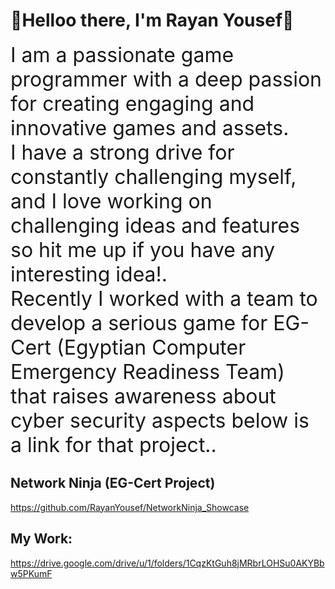   

# 👋Helloo there, I'm Rayan Yousef👋

<span style="font-size: 32px;"> I am a passionate game programmer with a deep passion for creating engaging and innovative games and assets.<br/>
 I have a strong drive for constantly challenging myself, and I love working on challenging ideas and features so hit me up if you have any interesting idea!.<br/>
 Recently I worked with a team to develop a serious game for EG-Cert (Egyptian Computer Emergency Readiness Team) that raises awareness about cyber security aspects below is a link for that project..<br/>

 ## Network Ninja (EG-Cert Project)
 https://github.com/RayanYousef/NetworkNinja_Showcase
<br/>
## My Work: <br />
https://drive.google.com/drive/u/1/folders/1CqzKtGuh8jMRbrLOHSu0AKYBbw5PKumF

